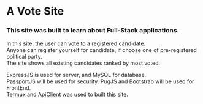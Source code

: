 # A Vote Site
### This site was built to learn about Full-Stack applications.

In this site, the user can vote to a registered candidate.</br >
Anyone can register yourself for candidate, if choose one of pre-registered political party.</br >
The site shows all existing candidates ranked by most voted.</br >

ExpressJS is used for server, and MySQL for database.</br >
PassportJS will be used for security. PugJS and Bootstrap will be used for FrontEnd.</br >
[Termux](https://play.google.com/store/apps/details?id=com.termux) and [ApiClient](https://play.google.com/store/apps/details?id=com.ab.apiclient)
was used to built this site.
